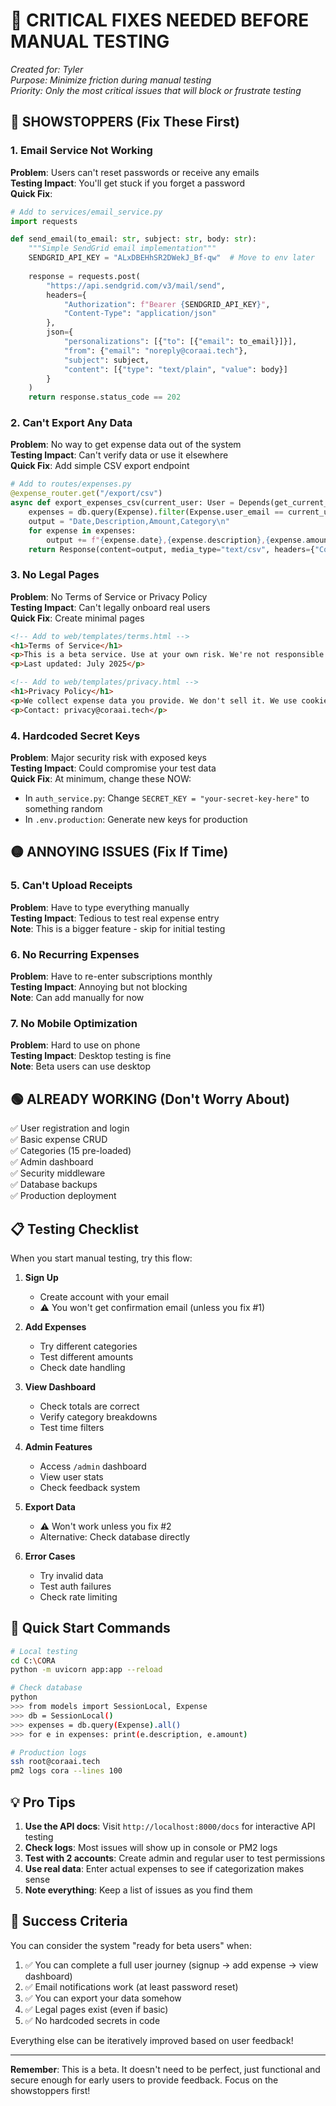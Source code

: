 # 🚨 CRITICAL FIXES NEEDED BEFORE MANUAL TESTING

*Created for: Tyler*  
*Purpose: Minimize friction during manual testing*  
*Priority: Only the most critical issues that will block or frustrate testing*

## 🔴 SHOWSTOPPERS (Fix These First)

### 1. **Email Service Not Working**
**Problem**: Users can't reset passwords or receive any emails  
**Testing Impact**: You'll get stuck if you forget a password  
**Quick Fix**: 
```python
# Add to services/email_service.py
import requests

def send_email(to_email: str, subject: str, body: str):
    """Simple SendGrid email implementation"""
    SENDGRID_API_KEY = "ALxDBEHhSR2DWekJ_Bf-qw"  # Move to env later
    
    response = requests.post(
        "https://api.sendgrid.com/v3/mail/send",
        headers={
            "Authorization": f"Bearer {SENDGRID_API_KEY}",
            "Content-Type": "application/json"
        },
        json={
            "personalizations": [{"to": [{"email": to_email}]}],
            "from": {"email": "noreply@coraai.tech"},
            "subject": subject,
            "content": [{"type": "text/plain", "value": body}]
        }
    )
    return response.status_code == 202
```

### 2. **Can't Export Any Data**
**Problem**: No way to get expense data out of the system  
**Testing Impact**: Can't verify data or use it elsewhere  
**Quick Fix**: Add simple CSV export endpoint
```python
# Add to routes/expenses.py
@expense_router.get("/export/csv")
async def export_expenses_csv(current_user: User = Depends(get_current_user), db: Session = Depends(get_db)):
    expenses = db.query(Expense).filter(Expense.user_email == current_user.email).all()
    output = "Date,Description,Amount,Category\n"
    for expense in expenses:
        output += f"{expense.date},{expense.description},{expense.amount},{expense.category}\n"
    return Response(content=output, media_type="text/csv", headers={"Content-Disposition": "attachment; filename=expenses.csv"})
```

### 3. **No Legal Pages**
**Problem**: No Terms of Service or Privacy Policy  
**Testing Impact**: Can't legally onboard real users  
**Quick Fix**: Create minimal pages
```html
<!-- Add to web/templates/terms.html -->
<h1>Terms of Service</h1>
<p>This is a beta service. Use at your own risk. We're not responsible for anything.</p>
<p>Last updated: July 2025</p>

<!-- Add to web/templates/privacy.html -->
<h1>Privacy Policy</h1>
<p>We collect expense data you provide. We don't sell it. We use cookies.</p>
<p>Contact: privacy@coraai.tech</p>
```

### 4. **Hardcoded Secret Keys**
**Problem**: Major security risk with exposed keys  
**Testing Impact**: Could compromise your test data  
**Quick Fix**: At minimum, change these NOW:
- In `auth_service.py`: Change `SECRET_KEY = "your-secret-key-here"` to something random
- In `.env.production`: Generate new keys for production

## 🟡 ANNOYING ISSUES (Fix If Time)

### 5. **Can't Upload Receipts**
**Problem**: Have to type everything manually  
**Testing Impact**: Tedious to test real expense entry  
**Note**: This is a bigger feature - skip for initial testing

### 6. **No Recurring Expenses**
**Problem**: Have to re-enter subscriptions monthly  
**Testing Impact**: Annoying but not blocking  
**Note**: Can add manually for now

### 7. **No Mobile Optimization**
**Problem**: Hard to use on phone  
**Testing Impact**: Desktop testing is fine  
**Note**: Beta users can use desktop

## 🟢 ALREADY WORKING (Don't Worry About)

✅ User registration and login  
✅ Basic expense CRUD  
✅ Categories (15 pre-loaded)  
✅ Admin dashboard  
✅ Security middleware  
✅ Database backups  
✅ Production deployment  

## 📋 Testing Checklist

When you start manual testing, try this flow:

1. **Sign Up**
   - Create account with your email
   - ⚠️ You won't get confirmation email (unless you fix #1)

2. **Add Expenses**
   - Try different categories
   - Test different amounts
   - Check date handling

3. **View Dashboard**
   - Check totals are correct
   - Verify category breakdowns
   - Test time filters

4. **Admin Features**
   - Access `/admin` dashboard
   - View user stats
   - Check feedback system

5. **Export Data**
   - ⚠️ Won't work unless you fix #2
   - Alternative: Check database directly

6. **Error Cases**
   - Try invalid data
   - Test auth failures
   - Check rate limiting

## 🚀 Quick Start Commands

```bash
# Local testing
cd C:\CORA
python -m uvicorn app:app --reload

# Check database
python
>>> from models import SessionLocal, Expense
>>> db = SessionLocal()
>>> expenses = db.query(Expense).all()
>>> for e in expenses: print(e.description, e.amount)

# Production logs
ssh root@coraai.tech
pm2 logs cora --lines 100
```

## 💡 Pro Tips

1. **Use the API docs**: Visit `http://localhost:8000/docs` for interactive API testing
2. **Check logs**: Most issues will show up in console or PM2 logs
3. **Test with 2 accounts**: Create admin and regular user to test permissions
4. **Use real data**: Enter actual expenses to see if categorization makes sense
5. **Note everything**: Keep a list of issues as you find them

## 🎯 Success Criteria

You can consider the system "ready for beta users" when:

1. ✅ You can complete a full user journey (signup → add expense → view dashboard)
2. ✅ Email notifications work (at least password reset)
3. ✅ You can export your data somehow
4. ✅ Legal pages exist (even if basic)
5. ✅ No hardcoded secrets in code

Everything else can be iteratively improved based on user feedback!

---

**Remember**: This is a beta. It doesn't need to be perfect, just functional and secure enough for early users to provide feedback. Focus on the showstoppers first!